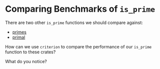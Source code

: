 # Comparing Benchmarks of `is_prime`

There are two other `is_prime` functions we should compare against:

- [primes][primes_is_prime]
- [primal][primal_is_prime]

How can we use `criterion` to compare the performance of our `is_prime`
function to these crates?

What do you notice?

[primes_is_prime]: https://docs.rs/primes/0.2.3/primes/fn.is_prime.html
[primal_is_prime]: https://docs.rs/primal/0.2.3/primal/fn.is_prime.html
